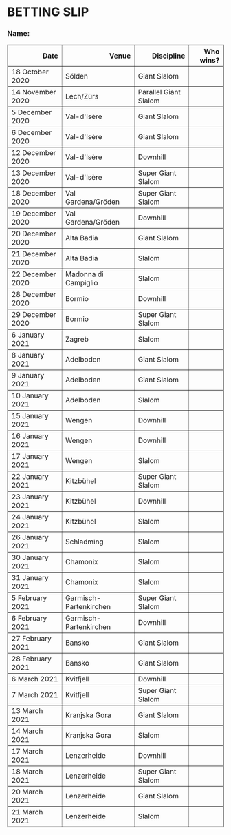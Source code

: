 # BETTING SLIP

### Name:

<table border="1" class="dataframe">
  <thead>
    <tr style="text-align: right;">
      <th>Date</th>
      <th>Venue</th>
      <th>Discipline</th>
      <th>Who wins?</th>
    </tr>
  </thead>
  <tbody>
    <tr>
      <td>18 October 2020</td>
      <td>Sölden</td>
      <td>Giant Slalom</td>
      <td></td>
    </tr>
    <tr>
      <td>14 November 2020</td>
      <td>Lech/Zürs</td>
      <td>Parallel Giant Slalom</td>
      <td></td>
    </tr>
    <tr>
      <td>5 December 2020</td>
      <td>Val-d'Isère</td>
      <td>Giant Slalom</td>
      <td></td>
    </tr>
    <tr>
      <td>6 December 2020</td>
      <td>Val-d'Isère</td>
      <td>Giant Slalom</td>
      <td></td>
    </tr>
    <tr>
      <td>12 December 2020</td>
      <td>Val-d'Isère</td>
      <td>Downhill</td>
      <td></td>
    </tr>
    <tr>
      <td>13 December 2020</td>
      <td>Val-d'Isère</td>
      <td>Super Giant Slalom</td>
      <td></td>
    </tr>
    <tr>
      <td>18 December 2020</td>
      <td>Val Gardena/Gröden</td>
      <td>Super Giant Slalom</td>
      <td></td>
    </tr>
    <tr>
      <td>19 December 2020</td>
      <td>Val Gardena/Gröden</td>
      <td>Downhill</td>
      <td></td>
    </tr>
    <tr>
      <td>20 December 2020</td>
      <td>Alta Badia</td>
      <td>Giant Slalom</td>
      <td></td>
    </tr>
    <tr>
      <td>21 December 2020</td>
      <td>Alta Badia</td>
      <td>Slalom</td>
      <td></td>
    </tr>
    <tr>
      <td>22 December 2020</td>
      <td>Madonna di Campiglio</td>
      <td>Slalom</td>
      <td></td>
    </tr>
    <tr>
      <td>28 December 2020</td>
      <td>Bormio</td>
      <td>Downhill</td>
      <td></td>
    </tr>
    <tr>
      <td>29 December 2020</td>
      <td>Bormio</td>
      <td>Super Giant Slalom</td>
      <td></td>
    </tr>
    <tr>
      <td>6 January 2021</td>
      <td>Zagreb</td>
      <td>Slalom</td>
      <td></td>
    </tr>
    <tr>
      <td>8 January 2021</td>
      <td>Adelboden</td>
      <td>Giant Slalom</td>
      <td></td>
    </tr>
    <tr>
      <td>9 January 2021</td>
      <td>Adelboden</td>
      <td>Giant Slalom</td>
      <td></td>
    </tr>
    <tr>
      <td>10 January 2021</td>
      <td>Adelboden</td>
      <td>Slalom</td>
      <td></td>
    </tr>
    <tr>
      <td>15 January 2021</td>
      <td>Wengen</td>
      <td>Downhill</td>
      <td></td>
    </tr>
    <tr>
      <td>16 January 2021</td>
      <td>Wengen</td>
      <td>Downhill</td>
      <td></td>
    </tr>
    <tr>
      <td>17 January 2021</td>
      <td>Wengen</td>
      <td>Slalom</td>
      <td></td>
    </tr>
    <tr>
      <td>22 January 2021</td>
      <td>Kitzbühel</td>
      <td>Super Giant Slalom</td>
      <td></td>
    </tr>
    <tr>
      <td>23 January 2021</td>
      <td>Kitzbühel</td>
      <td>Downhill</td>
      <td></td>
    </tr>
    <tr>
      <td>24 January 2021</td>
      <td>Kitzbühel</td>
      <td>Slalom</td>
      <td></td>
    </tr>
    <tr>
      <td>26 January 2021</td>
      <td>Schladming</td>
      <td>Slalom</td>
      <td></td>
    </tr>
    <tr>
      <td>30 January 2021</td>
      <td>Chamonix</td>
      <td>Slalom</td>
      <td></td>
    </tr>
    <tr>
      <td>31 January 2021</td>
      <td>Chamonix</td>
      <td>Slalom</td>
      <td></td>
    </tr>
    <tr>
      <td>5 February 2021</td>
      <td>Garmisch-Partenkirchen</td>
      <td>Super Giant Slalom</td>
      <td></td>
    </tr>
    <tr>
      <td>6 February 2021</td>
      <td>Garmisch-Partenkirchen</td>
      <td>Downhill</td>
      <td></td>
    </tr>
    <tr>
      <td>27 February 2021</td>
      <td>Bansko</td>
      <td>Giant Slalom</td>
      <td></td>
    </tr>
    <tr>
      <td>28 February 2021</td>
      <td>Bansko</td>
      <td>Giant Slalom</td>
      <td></td>
    </tr>
    <tr>
      <td>6 March 2021</td>
      <td>Kvitfjell</td>
      <td>Downhill</td>
      <td></td>
    </tr>
    <tr>
      <td>7 March 2021</td>
      <td>Kvitfjell</td>
      <td>Super Giant Slalom</td>
      <td></td>
    </tr>
    <tr>
      <td>13 March 2021</td>
      <td>Kranjska Gora</td>
      <td>Giant Slalom</td>
      <td></td>
    </tr>
    <tr>
      <td>14 March 2021</td>
      <td>Kranjska Gora</td>
      <td>Slalom</td>
      <td></td>
    </tr>
    <tr>
      <td>17 March 2021</td>
      <td>Lenzerheide</td>
      <td>Downhill</td>
      <td></td>
    </tr>
    <tr>
      <td>18 March 2021</td>
      <td>Lenzerheide</td>
      <td>Super Giant Slalom</td>
      <td></td>
    </tr>
    <tr>
      <td>20 March 2021</td>
      <td>Lenzerheide</td>
      <td>Giant Slalom</td>
      <td></td>
    </tr>
    <tr>
      <td>21 March 2021</td>
      <td>Lenzerheide</td>
      <td>Slalom</td>
      <td></td>
    </tr>
  </tbody>
</table>